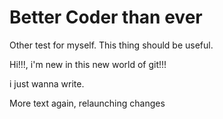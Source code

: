 # Better Coder than ever

Other test for myself. This thing should be useful.

Hi!!!, i'm new in this new world of git!!!

i just wanna write.


More text again, relaunching changes
